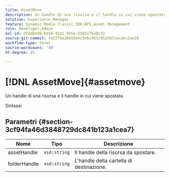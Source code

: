 ```yaml
---
title: AssetMove
description: Un handle di una risorsa e il handle in cui viene spostata.
solution: Experience Manager
feature: Dynamic Media Classic,SDK/API,Asset Management
role: Developer,Admin
exl-id: dfddb436-0d58-41d2-8b5e-556517ba0c32
source-git-commit: f42378a20b58e4c5ebc961c6526d7cecabc2ae38
workflow-type: tm+mt
source-wordcount: '49'
ht-degree: 8%

---
```


# [!DNL AssetMove]{#assetmove}

Un handle di una risorsa e il handle in cui viene spostata.

Sintassi

## Parametri {#section-3cf94fa46d3848729dc841b123a1cea7}

| Nome | Tipo | Descrizione |
|---|---|---|
| assetHandle | `xsd:string` | Il handle della risorsa da spostare. |
| folderHandle | `xsd:string` | L&#39;handle della cartella di destinazione. |
